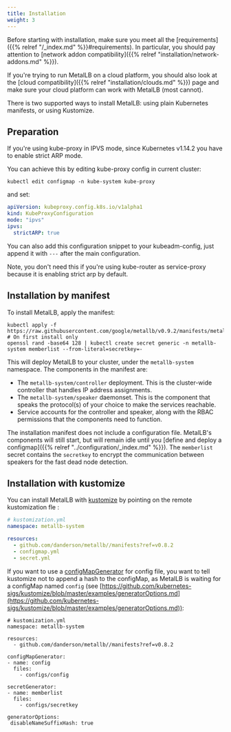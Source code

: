 ```yaml
---
title: Installation
weight: 3
---
```


Before starting with installation, make sure you meet all the
[requirements]({{% relref "/_index.md" %}}#requirements). In
particular, you should pay attention to [network addon
compatibility]({{% relref "installation/network-addons.md" %}}).

If you're trying to run MetalLB on a cloud platform, you should also
look at the [cloud compatibility]({{% relref "installation/clouds.md"
%}}) page and make sure your cloud platform can work with MetalLB
(most cannot).

There is two supported ways to install MetalLB: using plain Kubernetes
manifests, or using Kustomize.

## Preparation

If you're using kube-proxy in IPVS mode, since Kubernetes v1.14.2 you have to enable strict ARP mode.

You can achieve this by editing kube-proxy config in current cluster:

```shell
kubectl edit configmap -n kube-system kube-proxy
```

and set:

```yaml
apiVersion: kubeproxy.config.k8s.io/v1alpha1
kind: KubeProxyConfiguration
mode: "ipvs"
ipvs:
  strictARP: true
```

You can also add this configuration snippet to your kubeadm-config, just append it with `---` after the main configuration.

Note, you don't need this if you're using kube-router as service-proxy because it is enabling strict arp by default.

## Installation by manifest

To install MetalLB, apply the manifest:

```shell
kubectl apply -f https://raw.githubusercontent.com/google/metallb/v0.9.2/manifests/metallb.yaml
# On first install only
openssl rand -base64 128 | kubectl create secret generic -n metallb-system memberlist --from-literal=secretkey=-
```

This will deploy MetalLB to your cluster, under the `metallb-system`
namespace. The components in the manifest are:

- The `metallb-system/controller` deployment. This is the cluster-wide
  controller that handles IP address assignments.
- The `metallb-system/speaker` daemonset. This is the component that
  speaks the protocol(s) of your choice to make the services
  reachable.
- Service accounts for the controller and speaker, along with the
  RBAC permissions that the components need to function.

The installation manifest does not include a configuration
file. MetalLB's components will still start, but will remain idle
until
you
[define and deploy a configmap]({{% relref "../configuration/_index.md" %}}).
The `memberlist` secret contains the `secretkey` to encrypt the communication between speakers for the fast dead node detection.

## Installation with kustomize

You can install MetalLB with
[kustomize](https://github.com/kubernetes-sigs/kustomize) by pointing
on the remote kustomization fle :

```yaml
# kustomization.yml
namespace: metallb-system

resources:
  - github.com/danderson/metallb//manifests?ref=v0.8.2
  - configmap.yml 
  - secret.yml
```

If you want to use a
[configMapGenerator](https://github.com/kubernetes-sigs/kustomize/blob/master/examples/configGeneration.md)
for config file, you want to tell kustomize not to append a hash to
the configMap, as MetalLB is waiting for a configMap named `config`
(see
[https://github.com/kubernetes-sigs/kustomize/blob/master/examples/generatorOptions.md](https://github.com/kubernetes-sigs/kustomize/blob/master/examples/generatorOptions.md)):

```
# kustomization.yml
namespace: metallb-system

resources:
  - github.com/danderson/metallb//manifests?ref=v0.8.2

configMapGenerator:
- name: config
  files:
    - configs/config

secretGenerator:
- name: memberlist
  files:
    - configs/secretkey

generatorOptions:
 disableNameSuffixHash: true
```
